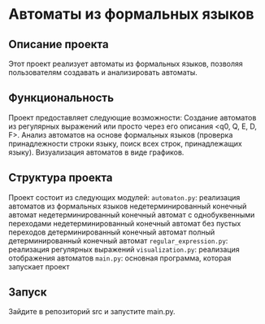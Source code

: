 # Автоматы из формальных языков

## Описание проекта

Этот проект реализует автоматы из формальных языков, позволяя пользователям создавать и анализировать автоматы.

## Функциональность

Проект предоставляет следующие возможности:
    Создание автоматов из регулярных выражений или просто через его описания <q0, Q, E, D, F>.
    Анализ автоматов на основе формальных языков (проверка принадлежности строки языку, поиск всех строк, принадлежащих языку).
    Визуализация автоматов в виде графиков.

## Структура проекта

Проект состоит из следующих модулей:
    `automaton.py`: реализация автоматов из формальных языков
        недетерминированный конечный автомат
        недетерминированный конечный автомат с однобуквенными переходами
        недетерминированный конечный автомат без пустых переходов
        детерминированный конечный автомат
        полный детерминированный конечный автомат
    `regular_expression.py`: реализация регулярных выражений  <!-- может быть добавлена как фича -->
    `visualization.py`: реализация отображения автоматов
    `main.py`: основная программа, которая запускает проект

## Запуск
Зайдите в репозиторий src и запустите main.py.

